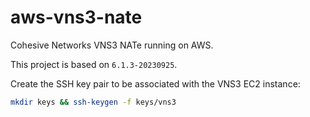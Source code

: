 # aws-vns3-nate

Cohesive Networks VNS3 NATe running on AWS.


This project is based on `6.1.3-20230925`.

Create the SSH key pair to be associated with the VNS3 EC2 instance:

```sh
mkdir keys && ssh-keygen -f keys/vns3
```
